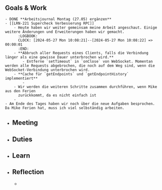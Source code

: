 ## Goals & Work
	- DONE **Arbeitsjournal Montag (27.05) ergänzen**
	- [[LRN-221 Supercheck Verbesserung RPC]]
		- Heute haben wir weiter gemeinsam meine Arbeit angeschaut. Einige weitere Änderungen und Erweiterungen haben wir gemacht.
		  :LOGBOOK:
		  CLOCK: [2024-05-27 Mon 10:08:21]--[2024-05-27 Mon 10:08:22] =>  00:00:01
		  :END:
		- **Abbruch aller Requests eines Clients, falls die Verbindung länger als eine gewisse Dauer unterbrochen wird.**
			- Entferne `setTimeout` in `onClose` von WebSocket. Momentan werden alle Requests abgebrochen, die noch auf dem Weg sind, wenn die WebSocket-Verbindung unterbrochen wird.
		- **Cache für `getEndpoints` und `getEndpointHistory` implementiert**
			-
		- Wir werden die weiteren Schritte zusammen durchführen, wenn Mike aus den Ferien 
		  zurückkommt, da es nicht einfach ist
		-
	- Am Ende des Tages haben wir noch über die neue Aufgaben besprochen. Da Mike Ferien hat, muss ich viel selbständig arbeiten.
- ## Meeting
- ## Duties
- ## Learn
- ## Reflection
	-